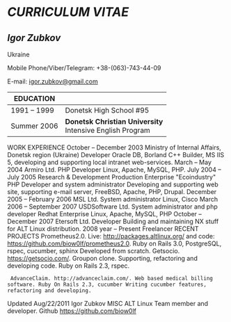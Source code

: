 # *CURRICULUM VITAE*

## *Igor Zubkov*

Ukraine

Mobile Phone/Viber/Telegram: +38-(063)-743-44-09

E-mail: igor.zubkov@gmail.com

| EDUCATION   |                                                               |
|-------------|---------------------------------------------------------------|
| 1991 – 1999 | Donetsk High School #95                                       |
| Summer 2006 | **Donetsk Christian University**<br>Intensive English Program |


   WORK EXPERIENCE
        October – December 2003
 Ministry of Internal Affairs, Donetsk region (Ukraine)
Developer
Oracle DB, Borland C++ Builder, MS IIS 5, developing and supporting local intranet web-services.
   March – May 2004
   Armiro Ltd.
PHP Developer
Linux, Apache, MySQL, PHP.
   July 2004 – July 2005
 Research & Development Production Enterprise "Ecoindustry"
PHP Developer and system administrator
Developing and supporting web site, supporting e-mail server, FreeBSD, Apache, PHP, Drupal.
   December 2005 – February 2006
   MSL Ltd.
System administrator
Linux, Cisco
    March 2006 – September 2007
  USDSoftware Ltd.
System administrator and php developer
Redhat Enterprise Linux, Apache, MySQL, PHP
    October – December 2007
 Etersoft Ltd.
Developer
Building and maintaining NX stuff for ALT Linux distribution.
     2008 year – Present
   Freelancer
    RECENT PROJECTS
    Prometheus2.0. Live: http://packages.altlinux.org/ and code: https://github.com/biow0lf/prometheus2.0. Ruby on Rails 3.0, PostgreSQL, rspec, cucumber, sphinx Developed from scratch.
Getsocio. https://getsocio.com/. Groupon clone. Supporting, refactoring and developing code. Ruby on Rails 2.3, rspec.
     
     AdvanceClaim. http://advanceclaim.com/. Web based medical billing software. Ruby On Rails 2.3, cucumber Writing cucumber features, refactoring and developing.
Updated Aug/22/2011 Igor Zubkov
    MISC
    ALT Linux
Team member and developer.
Github
https://github.com/biow0lf
